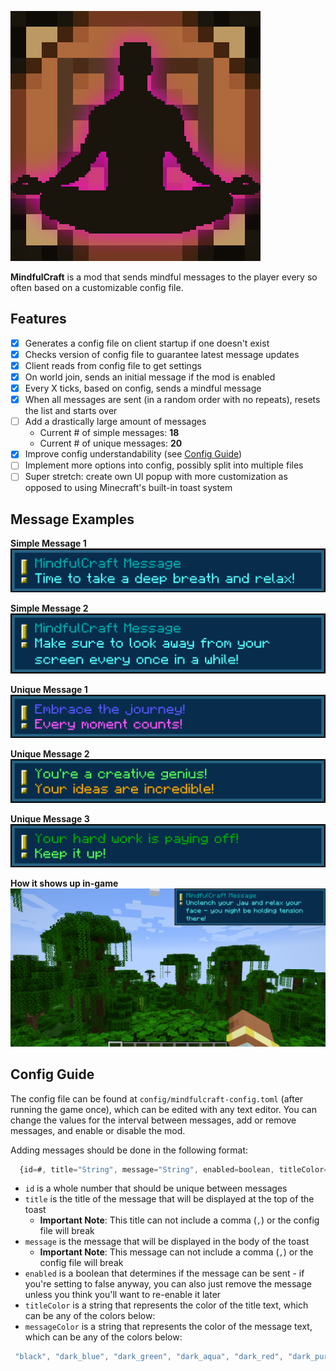 ![MindfulCraft](./src/main/resources/assets/mindfulcraft/icon_lg.png)  

**MindfulCraft** is a mod that sends mindful messages to the player every so often based on a customizable config file.

## Features  
- [x] Generates a config file on client startup if one doesn't exist
- [x] Checks version of config file to guarantee latest message updates
- [x] Client reads from config file to get settings
- [X] On world join, sends an initial message if the mod is enabled
- [X] Every X ticks, based on config, sends a mindful message
- [X] When all messages are sent (in a random order with no repeats), resets the list and starts over
- [ ] Add a drastically large amount of messages  
  - Current # of simple messages: **18**
  - Current # of unique messages: **20**
- [X] Improve config understandability (see [Config Guide](#config-guide))
- [ ] Implement more options into config, possibly split into multiple files
- [ ] Super stretch: create own UI popup with more customization as opposed to using Minecraft's built-in toast system

## Message Examples
**Simple Message 1**
![Simple Message 1](./src/main/resources/assets/mindfulcraft/message_example_1.PNG)  
  
**Simple Message 2**
![Simple Message 2](./src/main/resources/assets/mindfulcraft/message_example_2.PNG)  
  
**Unique Message 1**
![Unique Message 1](./src/main/resources/assets/mindfulcraft/message_example_3.PNG)

**Unique Message 2**
![Unique Message 2](./src/main/resources/assets/mindfulcraft/message_example_4.PNG)

**Unique Message 3**
![Unique Message 3](./src/main/resources/assets/mindfulcraft/message_example_5.PNG)

**How it shows up in-game**
![In-Game Example](./src/main/resources/assets/mindfulcraft/message_example_ingame.PNG)

## Config Guide
The config file can be found at `config/mindfulcraft-config.toml` (after running the game once), which can be edited with any text editor. You can change the values for the interval between messages, add or remove messages, and enable or disable the mod.   
  
Adding messages should be done in the following format:
```js
  {id=#, title="String", message="String", enabled=boolean, titleColor="String", messageColor="String"},
```
- `id` is a whole number that should be unique between messages  
- `title` is the title of the message that will be displayed at the top of the toast  
  - **Important Note**: This title can not include a comma (`,`) or the config file will break
- `message` is the message that will be displayed in the body of the toast 
  - **Important Note**: This message can not include a comma (`,`) or the config file will break
- `enabled` is a boolean that determines if the message can be sent - if you're setting to false anyway, you can also just remove the message unless you think you'll want to re-enable it later
- `titleColor` is a string that represents the color of the title text, which can be any of the colors below:
- `messageColor` is a string that represents the color of the message text, which can be any of the colors below:
```js
 "black", "dark_blue", "dark_green", "dark_aqua", "dark_red", "dark_purple", "gold", "gray", "dark_gray", "blue", "green", "aqua", "red", "light_purple", "yellow", "white"
```